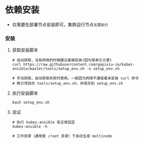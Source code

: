 # 依赖安装

- 仅需要在部署节点安装即可，集群运行节点`无需执行`

### 安装
1. 获取安装脚本
   ```shell
   # 自动获取，当有网络的时候建议直接安装(因为简单又方便)
   curl https://raw.githubusercontent.com/gopixiu-io/kubez-ansible/master/tools/setup_env.sh -o setup_env.sh
   
   # 手动获取，自动获取失败时使用，一般因为网络不通或者未安装 curl 命令
   # 拷贝项目的 tools/setup_env.sh，并保存到 setup_env.sh
   ```   

2. 执行安装脚本
   ``` shell
   bash setup_env.sh
   ```

3. 验证
   ```shell
   # 执行 kubez-ansible 有正常回显
   kubez-ansible -h

   # 工作目录（通常是 /root 目录）下自动生成 multinode 
   ```
